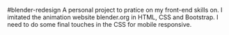 #blender-redesign
A personal project to pratice on my front-end skills on.
I imitated the animation website blender.org in HTML, CSS and Bootstrap.
I need to do some final touches in the CSS for mobile responsive.